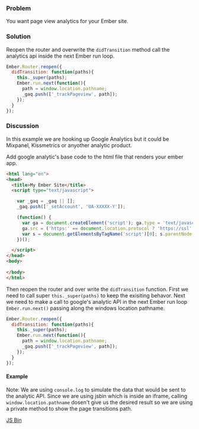 ### Problem

You want page view analytics for your Ember site.

### Solution

Reopen the router and overwrite the `didTransition` method call the analytics api inside the next Ember run loop.

```js
Ember.Router.reopen({
  didTransition: function(paths){
    this._super(paths);
    Ember.run.next(function(){
      path = window.location.pathname;
      _gaq.push(['_trackPageview', path]);
    });
  }
});
```

### Discussion

In this example we are hooking up Google Analytics but it could be Mixpanel, Kissmetrics or anyother analytic product.

Add google analytic's base code to the html file that renders your ember app. 

```html
<html lang="en">
<head>
  <title>My Ember Site</title>
  <script type="text/javascript">

    var _gaq = _gaq || [];
    _gaq.push(['_setAccount', 'UA-XXXXX-Y']);

    (function() {
      var ga = document.createElement('script'); ga.type = 'text/javascript'; ga.async = true;
      ga.src = ('https:' == document.location.protocol ? 'https://ssl' : 'http://www') + '.google-analytics.com/ga.js';
      var s = document.getElementsByTagName('script')[0]; s.parentNode.insertBefore(ga, s);
    })();

  </script>
</head>
<body>
  
</body>
</html>
```

Then reopen the router and over write the `didTransition` function. First we need to call super `this._super(paths)` to keep the exisiting behavor. Next we need to make a call to google's analytic API in the next Ember run loop `Ember.run.next()` passing along the windows location pathname.

```js
Ember.Router.reopen({
  didTransition: function(paths){
    this._super(paths);
    Ember.run.next(function(){
      path = window.location.pathname;
      _gaq.push(['_trackPageview', path]);
    });
  }
});
```

#### Example
Note: We are using `console.log` to simulate the data that would be sent to the analytic API. Since we are using jsbin which is inside an iframe, calling `window.location.pathname` dosen't give us the desired result so we are using a private method to show the page transitions path. 

<a class="jsbin-embed" href="http://emberjs.jsbin.com/UXaLERi/1/edit?js,console,output">JS Bin</a><script src="http://static.jsbin.com/js/embed.js"></script>